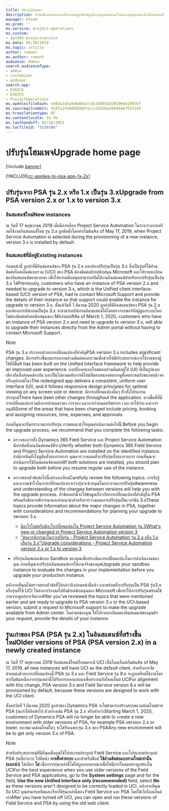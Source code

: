 ```yaml
---
title: ปรับรุ่นโฮมเพจ
description: หัวข้อนี้แสดงตำแหน่งที่จะหาข้อมูลที่สำคัญเกี่ยวกับคุณลักษณะใหม่และคุณลักษณะที่เปลี่ยนแปลงใน Dynamics 365 Project Service Automation และกระบวนการสำหรับการปรับรุ่นเป็นรุ่นใหม่ล่าสุด
manager: kfend
ms.prod: ''
ms.service: project-operations
ms.custom:
- dyn365-projectservice
ms.date: 05/30/2019
ms.topic: article
author: rumant
ms.author: rumant
audience: Admin
search.audienceType:
- admin
- customizer
- enduser
search.app:
- D365CE
- D365PS
- ProjectOperations
ms.openlocfilehash: e30da3a5ade6d8bafcdc45801b830196841997bf
ms.sourcegitcommit: 418fa1fe9d605b8faccc2d5dee1b04b4e753f194
ms.translationtype: HT
ms.contentlocale: th-TH
ms.lasthandoff: 02/10/2021
ms.locfileid: "5150106"
---
```

# <a name="upgrade-home-page"></a><span data-ttu-id="52175-103">ปรับรุ่นโฮมเพจ</span><span class="sxs-lookup"><span data-stu-id="52175-103">Upgrade home page</span></span>

[!include [banner](../includes/psa-now-project-operations.md)]

[!INCLUDE[cc-applies-to-psa-app-1x-2x](../includes/cc-applies-to-psa-app-1x-2x.md)]

## <a name="upgrade-from-psa-version-2x-or-1x-to-version-3x"></a><span data-ttu-id="52175-104">ปรับรุ่นจาก PSA รุ่น 2.x หรือ 1.x เป็นรุ่น 3.x</span><span class="sxs-lookup"><span data-stu-id="52175-104">Upgrade from PSA version 2.x or 1.x to version 3.x</span></span>

### <a name="new-instances"></a><span data-ttu-id="52175-105">อินสแตนซ์ใหม่</span><span class="sxs-lookup"><span data-stu-id="52175-105">New instances</span></span>

<span data-ttu-id="52175-106">ณ วันที่ 17 พฤษภาคม 2019 เมื่อมีการเลือก Project Service Automation ในระหว่างการเตรียมใช้งานอินสแตนซ์ใหม่ รุ่น 3.x ถูกติดตั้งโดยค่าเริ่มต้น</span><span class="sxs-lookup"><span data-stu-id="52175-106">As of May 17, 2019, when Project Service Automation is selected during the provisioning of a new instance, version 3.x is installed by default.</span></span>

### <a name="existing-instances"></a><span data-ttu-id="52175-107">อินสแตนซ์ที่มีอยู่</span><span class="sxs-lookup"><span data-stu-id="52175-107">Existing instances</span></span>

<span data-ttu-id="52175-108">ก่อนหน้านี้ ลูกค้าที่มีอินสแตนซ์ของ PSA รุ่น 2.x และต้องปรับรุ่นเป็นรุ่น 3.x ซึ่งเป็นรุ่นที่ใช้ส่วนติดต่อไคลเอ็นต์แบบรวม (UCI) ของ PSA ต้องติดต่อฝ่ายสนับสนุน Microsoft และให้รายละเอียดของอินสแตนซ์ของพวกเขา เพื่อให้การสนับสนุนสามารถเปิดใช้งานอินสแตนซ์สำหรับการปรับรุ่นเป็นรุ่น 3.x ได้</span><span class="sxs-lookup"><span data-stu-id="52175-108">Previously, customers who have an instance of PSA version 2.x and needed to upgrade to version 3.x, which is the Unified client interface-based (UCI) version of PSA, had to contact Microsoft Support and provide the details of their instance so that support could enable the instance for upgrade to version 3.x.</span></span> <span data-ttu-id="52175-109">ตั้งแต่วันที่ 1 มีนาคม 2020 ลูกค้าที่มีอินสแตนซ์ของ PSA รุ่น 2.x และต้องการอัปเกรดเป็นรุ่น 3.x จะสามารถอัปเกรดอินสแตนซ์ได้โดยตรงจากพอร์ทัลผู้ดูแลระบบโดยไม่ต้องติดต่อฝ่ายสนับสนุนของ Microsoft</span><span class="sxs-lookup"><span data-stu-id="52175-109">As of March 1, 2020, customers who have an instance of PSA version 2.x and need to upgrade to version 3.x, will able to upgrade their instances directly from the Admin portal without having to contact Microsoft Support.</span></span>  

> [!NOTE]
> <span data-ttu-id="52175-110">PSA รุ่น 3.x ประกอบด้วยการเปลี่ยนแปลงที่สำคัญ</span><span class="sxs-lookup"><span data-stu-id="52175-110">PSA version 3.x includes significant changes.</span></span> <span data-ttu-id="52175-111">มีการสร้างขึ้นบนกรอบงานส่วนติดต่อแบบรวมเพื่อช่วยให้มีประสบการณ์การใช้งานของผู้ใช้ที่ดีขึ้น</span><span class="sxs-lookup"><span data-stu-id="52175-111">It has been built on the Unified Interface framework to help provide an improved user experience.</span></span> <span data-ttu-id="52175-112">แอปที่ออกแบบใหม่มอบส่วนติดต่อผู้ใช้ (UI) ที่เป็นรูปแบบเดียวกันซึ่งสอดคล้องกัน และเป็นไปตามหลักการดีไซน์ที่ตอบสนองต่อการดูที่เหมาะสมกับขนาดหน้าจอหรืออุปกรณ์ใดๆ</span><span class="sxs-lookup"><span data-stu-id="52175-112">The redesigned app delivers a consistent, uniform user interface (UI), and it follows responsive design principles for optimal viewing on any screen size or device.</span></span> <span data-ttu-id="52175-113">มีการเปลี่ยนแปลงอื่นๆ ทั่วทั้งโปรแกรมประยุกต์</span><span class="sxs-lookup"><span data-stu-id="52175-113">There have been other changes throughout the application.</span></span> <span data-ttu-id="52175-114">บางพื้นที่ที่มีการเปลี่ยนแปลงรวมถึงการกำหนดราคา การจอง และการกำหนดทรัพยากร เวลา ค่าใช้จ่าย และการอนุมัติ</span><span class="sxs-lookup"><span data-stu-id="52175-114">Some of the areas that have been changed include pricing, booking and assigning resources, time, expenses, and approvals.</span></span>

<span data-ttu-id="52175-115">ก่อนที่คุณจะเริ่มกระบวนการปรับรุ่น เราขอแนะนำให้คุณดำเนินงานต่อไปนี้:</span><span class="sxs-lookup"><span data-stu-id="52175-115">Before you begin the upgrade process, we recommend that you complete the following tasks:</span></span>

- <span data-ttu-id="52175-116">ตรวจสอบว่าทั้ง Dynamics 365 Field Service และ Project Service Automation มีการติดตั้งบนอินสแตนซ์ที่ระบุ</span><span class="sxs-lookup"><span data-stu-id="52175-116">Verify whether both Dynamics 365 Field Service and Project Service Automation are installed on the identified instance.</span></span> <span data-ttu-id="52175-117">ถ้ามีการติดตั้งโซลูชันทั้งสองรายการ คุณควรวางแผนที่จะปรับรุ่นทั้งสองรายการ ก่อนที่คุณจะดำเนินการใช้อินสแตนซ์ตามปกติ</span><span class="sxs-lookup"><span data-stu-id="52175-117">If both solutions are installed, you should plan to upgrade both before you resume regular use of the instance.</span></span>
- <span data-ttu-id="52175-118">ตรวจสอบหัวข้อต่อไปนี้อย่างละเอียด</span><span class="sxs-lookup"><span data-stu-id="52175-118">Carefully review the following topics.</span></span> <span data-ttu-id="52175-119">การรับรู้และความเข้าใจในการเปลี่ยนแปลงระหว่างรุ่นจะช่วยคุณในกระบวนการปรับรุ่น</span><span class="sxs-lookup"><span data-stu-id="52175-119">Awareness and understanding of the changes between versions will help you with the upgrade process.</span></span> <span data-ttu-id="52175-120">หัวข้อเหล่านี้จะให้ข้อมูลเกี่ยวกับการเปลี่ยนแปลงที่สำคัญใน PSA พร้อมกับข้อควรพิจารณาและคำแนะนำสำหรับการวางแผนการปรับรุ่นเป็นเวอร์ชัน 3.x</span><span class="sxs-lookup"><span data-stu-id="52175-120">These topics provide information about the major changes in PSA, together with considerations and recommendations for planning your upgrade to version 3.x.</span></span>

    - [<span data-ttu-id="52175-121">มีอะไรใหม่หรือมีอะไรเปลี่ยนแปลงใน Project Service Automation รุ่น 3</span><span class="sxs-lookup"><span data-stu-id="52175-121">What's new or changed in Project Service Automation version 3</span></span>](whats-new-changed-v3.md)
    - [<span data-ttu-id="52175-122">"ข้อควรพิจารณาในการปรับรุ่น - Project Service Automation รุ่น 2.x หรือ 1.x เป็นรุ่น 3.x"</span><span class="sxs-lookup"><span data-stu-id="52175-122">Upgrade considerations - Project Service Automation version 2.x or 1.x to version 3</span></span>](upgrade-v3.md)

- <span data-ttu-id="52175-123">ปรับรุ่นอินสแตนซ์แบบ Sandbox ของคุณเพื่อประเมินการเปลี่ยนแปลงในการดำเนินงานของคุณ ก่อนที่คุณจะปรับรุ่นอินสแตนซ์การใช้งานจริงของคุณ</span><span class="sxs-lookup"><span data-stu-id="52175-123">Upgrade your sandbox instance to evaluate the changes in your implementation before you upgrade your production instance.</span></span>

<span data-ttu-id="52175-124">หลังจากที่คุณได้ตรวจสอบหัวข้อที่ได้กล่าวถึงก่อนหน้านี้แล้ว และพร้อมที่จะปรับรุ่นเป็น PSA รุ่น3.x หรือรุ่นที่ใช้ UCI ให้ส่งการร้องขอไปยังฝ่ายสนับสนุนของ Microsoft เพื่อทำให้การปรับรุ่นพร้อมใช้งานจากศูนย์การจัดการ</span><span class="sxs-lookup"><span data-stu-id="52175-124">After you've reviewed the topics that were mentioned earlier and are ready to upgrade to PSA version 3.x or the UCI-based version, submit a request to Microsoft support to make the upgrade available from Admin center.</span></span> <span data-ttu-id="52175-125">ในคำขอของคุณ ให้ใส่รายละเอียดของอินสแตนซ์ของคุณ</span><span class="sxs-lookup"><span data-stu-id="52175-125">In your request, provide the details of your instance.</span></span>

## <a name="older-versions-of-psa-psa-version-2x-in-a-newly-created-instance"></a><span data-ttu-id="52175-126">รุ่นเก่าของ PSA (PSA รุ่น 2.x) ในอินสแตนซ์ที่สร้างขึ้นใหม่</span><span class="sxs-lookup"><span data-stu-id="52175-126">Older versions of PSA (PSA version 2.x) in a newly created instance</span></span>

<span data-ttu-id="52175-127">ณ วันที่ 17 พฤษภาคม 2019 อินสแตนซ์ใหม่ทั้งหมดจะมี UCI เป็นไคลเอ็นต์เริ่มต้น</span><span class="sxs-lookup"><span data-stu-id="52175-127">As of May 17, 2019, all new instances will have UCI as the default client.</span></span> <span data-ttu-id="52175-128">สำหรับการจัดตำแหน่งด้วยการเปลี่ยนแปลงนี้ PSA รุ่น 3.x และ Field Service รุ่น 8.x จะถูกเตรียมใช้งานโดยค่าเริ่มต้นอเนื่องจากรุ่นเหล่านี้ได้รับการออกแบบมาเพื่อทำงานกับไคลเอ็นต์ UCI</span><span class="sxs-lookup"><span data-stu-id="52175-128">For alignment with this change, PSA version 3.x and Field Service version 8.x will be provisioned by default, because these versions are designed to work with the UCI client.</span></span>

<span data-ttu-id="52175-129">ตั้งแต่วันที่ 1 มีนาคม 2020 ลูกค้าของ Dynamics PSA จะไม่สามารถสร้างสภาพแวดล้อมใหม่ด้วย PSA รุ่นเก่าได้อีกต่อไป ตัวอย่างเช่น PSA รุ่น 2.x หรือต่ำกว่า</span><span class="sxs-lookup"><span data-stu-id="52175-129">Starting March 1, 2020, customers of Dynamics PSA will no longer be able to create a new environment with older versions of PSA, for example PSA version 2.x or lower.</span></span> <span data-ttu-id="52175-130">สภาพแวดล้อมใหม่ใดๆ จะได้รับเฉพาะรุ่น 3.x ของ PSA</span><span class="sxs-lookup"><span data-stu-id="52175-130">Any new environment will be to get only version 3.x of PSA.</span></span>

> [!NOTE]
> <span data-ttu-id="52175-131">สำหรับประสบการณ์ที่ดีที่สุดเมื่อคุณใช้โปรแกรมประยุกต์ Field Service และโปรแกรมประยุกต์ PSA รุ่นที่เก่ากว่า ไปที่หน้า **การตั้งค่าระบบ** และสำหรับฟิลด์ **ใช้ส่วนติดต่อแบบรวมใหม่เท่านั้น (แนะนำ)** ให้เลือก **ไม่** เนื่องจากรุ่นเหล่านี้ไม่ได้ถูกออกแบบมาเพื่อให้มีการโหลดอย่างถูกต้องใน UCI</span><span class="sxs-lookup"><span data-stu-id="52175-131">For the best experience when you use older versions of the Field Service and PSA applications, go to the **System settings** page and for the field, **Use the new Unified Interface only (recommended)** field, select **No** as these versions aren't designed to be correctly loaded in UCI.</span></span> <span data-ttu-id="52175-132">หลังจากที่คุณปิด UCI คุณสามารถเปิดและเรียกใช้รุ่นเหล่านี้ของ Field Service และ PSA โดยใช้เว็บไคลเอ็นต์เก่า</span><span class="sxs-lookup"><span data-stu-id="52175-132">After you have turned off UCI, you can open and run these versions of Field Service and PSA by using the old web client.</span></span> 
